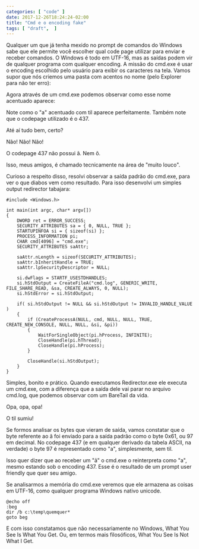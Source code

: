 ```yaml
---
categories: [ "code" ]
date: 2017-12-26T18:24:24-02:00
title: "Cmd e o encoding fake"
tags: [ "draft",  ]
---
```

Qualquer um que já tenha mexido no prompt de comandos do Windows sabe que ele permite você escolher qual code page utilizar para enviar e receber comandos. O Windows é todo em UTF-16, mas as saídas podem vir de qualquer programa com qualquer encoding. A missão do cmd.exe é usar o encoding escolhido pelo usuário para exibir os caracteres na tela. Vamos supor que nós criemos uma pasta com acentos no nome (pelo Explorer para não ter erro):


Agora através de um cmd.exe podemos observar como esse nome acentuado aparece:


Note como o "a" acentuado com til aparece perfeitamente. Também note que o codepage utilizado é o 437.


Até aí tudo bem, certo?

Não! Não! Não!

O codepage 437 não possui ã. Nem õ.


Isso, meus amigos, é chamado tecnicamente na área de "muito louco".

Curioso a respeito disso, resolvi observar a saída padrão do cmd.exe, para ver o que diabos vem como resultado. Para isso desenvolvi um simples output redirector tabajara:

    #include <Windows.h>
    
    int main(int argc, char* argv[])
    {
        DWORD ret = ERROR_SUCCESS;
        SECURITY_ATTRIBUTES sa = { 0, NULL, TRUE };
        STARTUPINFOA si = { sizeof(si) };
        PROCESS_INFORMATION pi;
        CHAR cmd[4096] = "cmd.exe";
        SECURITY_ATTRIBUTES saAttr;
     
        saAttr.nLength = sizeof(SECURITY_ATTRIBUTES);
        saAttr.bInheritHandle = TRUE;
        saAttr.lpSecurityDescriptor = NULL;
    
        si.dwFlags = STARTF_USESTDHANDLES;
        si.hStdOutput = CreateFileA("cmd.log", GENERIC_WRITE, FILE_SHARE_READ, &sa, CREATE_ALWAYS, 0, NULL);
        si.hStdError = si.hStdOutput;
    
        if( si.hStdOutput != NULL && si.hStdOutput != INVALID_HANDLE_VALUE )
        {
            if (CreateProcessA(NULL, cmd, NULL, NULL, TRUE, CREATE_NEW_CONSOLE, NULL, NULL, &si, &pi))
            {
                WaitForSingleObject(pi.hProcess, INFINITE);
                CloseHandle(pi.hThread);
                CloseHandle(pi.hProcess);
            }
    
            CloseHandle(si.hStdOutput);
        }
    }

Simples, bonito e prático. Quando executamos Redirector.exe ele executa um cmd.exe, com a diferença que a saída dele vai parar no arquivo cmd.log, que podemos observar com um BareTail da vida.


Opa, opa, opa!


O til sumiu!

Se formos analisar os bytes que vieram de saída, vamos constatar que o byte referente ao ã foi enviado para a saída padrão como o byte 0x61, ou 97 em decimal. No codepage 437 (e em qualquer derivado da tabela ASCII, na verdade) o byte 97 é representado como "a", simplesmente, sem til.


Isso quer dizer que ao receber um "ã" o cmd.exe o reinterpreta como "a", mesmo estando sob o encoding 437. Esse é o resultado de um prompt user friendly que quer seu amigo.

Se analisarmos a memória do cmd.exe veremos que ele armazena as coisas em UTF-16, como qualquer programa Windows nativo unicode.

    @echo off
    :beg
    dir /b c:\temp\quemquer*
    goto beg




E com isso constatamos que não necessariamente no Windows, What You See Is What You Get. Ou, em termos mais filosóficos, What You See Is Not What I Get.
